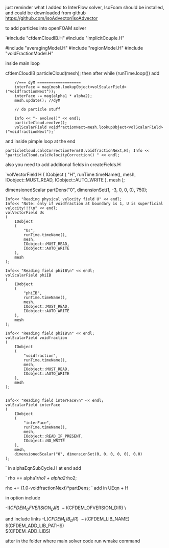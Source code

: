 just reminder what I added to InterFlow solver, 
IsoFoam should be installed, and could be downloaded from github https://github.com/isoAdvector/isoAdvector

to add particles into openFOAM solver

`#include "cfdemCloudIB.H"
#include "implicitCouple.H"

#include "averagingModel.H"
#include "regionModel.H"
#include "voidFractionModel.H"

inside main loop 

cfdemCloudIB particleCloud(mesh);
 then after     while (runTime.loop()) add

        //=== dyM ===================
        interFace = mag(mesh.lookupObject<volScalarField>("voidfractionNext"));
        interFace -= mag(alpha1 * alpha2);
        mesh.update(); //dyM

        // do particle stuff

        Info << "- evolve()" << endl;
        particleCloud.evolve();
        volScalarField voidfractionNext=mesh.lookupObject<volScalarField>("voidfractionNext");`

and inside pimple loop at the end

`
particleCloud.calcCorrectionTerm(U,voidfractionNext,H);
Info << "particleCloud.calcVelocityCorrection() " << endl;
`

also you need to add additional fields in createFields.H


`volVectorField H
(
    IOobject
    (
        "H",
        runTime.timeName(),
        mesh,
        IOobject::MUST_READ,
        IOobject::AUTO_WRITE
    ),
     mesh
);


dimensionedScalar partDens("0", dimensionSet(1, -3, 0, 0, 0), 750);

    Info<< "Reading physical velocity field U" << endl;
    Info<< "Note: only if voidfraction at boundary is 1, U is superficial velocity!!!\n" << endl;
    volVectorField Us
    (
        IOobject
        (
            "Us",
            runTime.timeName(),
            mesh,
            IOobject::MUST_READ,
            IOobject::AUTO_WRITE
        ),
        mesh
    );

    Info<< "Reading field phiIB\n" << endl;
    volScalarField phiIB
    (
        IOobject
        (
            "phiIB",
            runTime.timeName(),
            mesh,
            IOobject::MUST_READ,
            IOobject::AUTO_WRITE
        ),
        mesh
    );

    Info<< "Reading field phiIB\n" << endl;
    volScalarField voidfraction
    (
        IOobject
        (
            "voidfraction",
            runTime.timeName(),
            mesh,
            IOobject::MUST_READ,
            IOobject::AUTO_WRITE
        ),
        mesh
    );


    Info<< "Reading field interFace\n" << endl;
    volScalarField interFace
    (
        IOobject
        (
            "interFace",
            runTime.timeName(),
            mesh,
            IOobject::READ_IF_PRESENT,
            IOobject::NO_WRITE
        ),
        mesh,
        dimensionedScalar("0", dimensionSet(0, 0, 0, 0, 0), 0.0)
    );
`
in alphaEqnSubCycle.H at end add

`
rho == alpha1*rho1 + alpha2*rho2;

rho += (1.0-voidfractionNext)*partDens;
`
add in UEqn + H



in option include

-I$(CFDEM_OFVERSION_DIR) \
-I$(CFDEM_OFVERSION_DIR) \

and include links
-L$(CFDEM_LIB_DIR)\
-l$(CFDEM_LIB_NAME) \
$(CFDEM_ADD_LIB_PATHS) \
$(CFDEM_ADD_LIBS)


after in the folder where main solver code run wmake command






